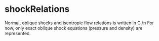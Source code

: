 # shockRelations
Normal, oblique shocks and isentropic flow relations is written in C.\n
For now, only exact oblique shock equations (pressure and density) are represented.
